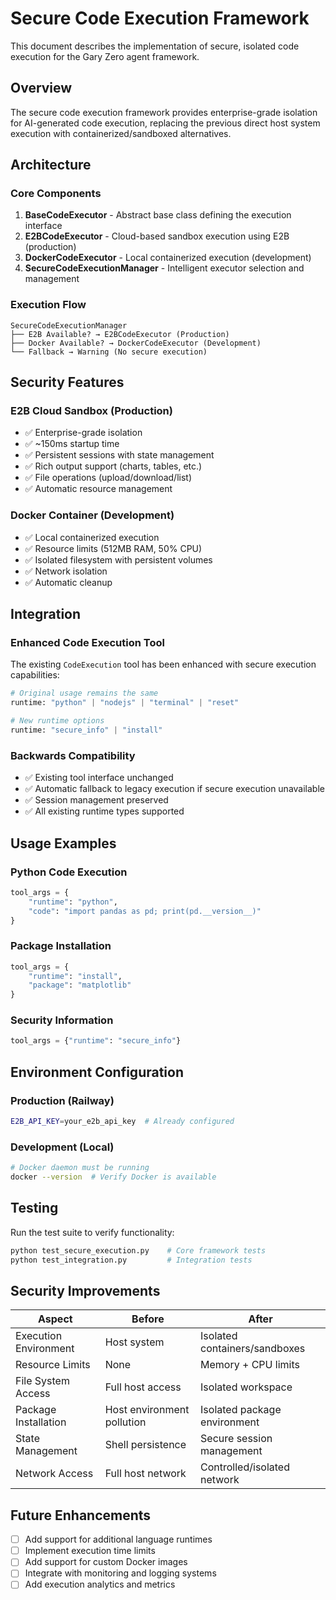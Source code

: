 # Secure Code Execution Framework

This document describes the implementation of secure, isolated code execution for the Gary Zero agent framework.

## Overview

The secure code execution framework provides enterprise-grade isolation for AI-generated code execution, replacing the previous direct host system execution with containerized/sandboxed alternatives.

## Architecture

### Core Components

1. **BaseCodeExecutor** - Abstract base class defining the execution interface
2. **E2BCodeExecutor** - Cloud-based sandbox execution using E2B (production)
3. **DockerCodeExecutor** - Local containerized execution (development)
4. **SecureCodeExecutionManager** - Intelligent executor selection and management

### Execution Flow

```
SecureCodeExecutionManager
├── E2B Available? → E2BCodeExecutor (Production)
├── Docker Available? → DockerCodeExecutor (Development)
└── Fallback → Warning (No secure execution)
```

## Security Features

### E2B Cloud Sandbox (Production)
- ✅ Enterprise-grade isolation
- ✅ ~150ms startup time
- ✅ Persistent sessions with state management
- ✅ Rich output support (charts, tables, etc.)
- ✅ File operations (upload/download/list)
- ✅ Automatic resource management

### Docker Container (Development)
- ✅ Local containerized execution
- ✅ Resource limits (512MB RAM, 50% CPU)
- ✅ Isolated filesystem with persistent volumes
- ✅ Network isolation
- ✅ Automatic cleanup

## Integration

### Enhanced Code Execution Tool

The existing `CodeExecution` tool has been enhanced with secure execution capabilities:

```python
# Original usage remains the same
runtime: "python" | "nodejs" | "terminal" | "reset"

# New runtime options
runtime: "secure_info" | "install"
```

### Backwards Compatibility

- ✅ Existing tool interface unchanged
- ✅ Automatic fallback to legacy execution if secure execution unavailable
- ✅ Session management preserved
- ✅ All existing runtime types supported

## Usage Examples

### Python Code Execution
```python
tool_args = {
    "runtime": "python",
    "code": "import pandas as pd; print(pd.__version__)"
}
```

### Package Installation
```python
tool_args = {
    "runtime": "install", 
    "package": "matplotlib"
}
```

### Security Information
```python
tool_args = {"runtime": "secure_info"}
```

## Environment Configuration

### Production (Railway)
```bash
E2B_API_KEY=your_e2b_api_key  # Already configured
```

### Development (Local)
```bash
# Docker daemon must be running
docker --version  # Verify Docker is available
```

## Testing

Run the test suite to verify functionality:

```bash
python test_secure_execution.py    # Core framework tests
python test_integration.py         # Integration tests
```

## Security Improvements

| Aspect | Before | After |
|--------|--------|-------|
| Execution Environment | Host system | Isolated containers/sandboxes |
| Resource Limits | None | Memory + CPU limits |
| File System Access | Full host access | Isolated workspace |
| Package Installation | Host environment pollution | Isolated package environment |
| State Management | Shell persistence | Secure session management |
| Network Access | Full host network | Controlled/isolated network |

## Future Enhancements

- [ ] Add support for additional language runtimes
- [ ] Implement execution time limits
- [ ] Add support for custom Docker images
- [ ] Integrate with monitoring and logging systems
- [ ] Add execution analytics and metrics